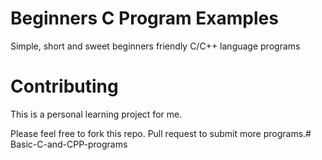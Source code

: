 
# Beginners C Program Examples
Simple, short and sweet beginners friendly C/C++ language programs 

# Contributing
This is a personal learning project for me.

Please feel free to fork this repo. Pull request to submit more programs.# Basic-C-and-CPP-programs
